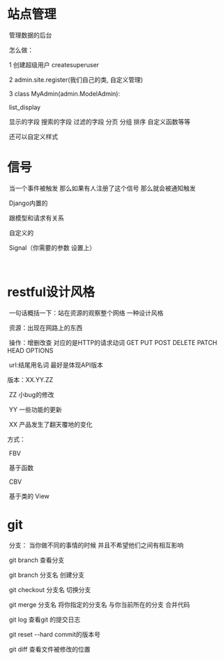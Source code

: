 # 站点管理

​	管理数据的后台

​	怎么做：

​		1 创建超级用户 createsuperuser

​		2 admin.site.register(我们自己的类, 自定义管理)

​		3 class MyAdmin(admin.ModelAdmin):

​			list_display

​			显示的字段 搜索的字段 过滤的字段 分页 分组 排序 自定义函数等等

​		还可以自定义样式

# 信号

​	当一个事件被触发 那么如果有人注册了这个信号 那么就会被通知触发

​	Django内置的

​		跟模型和请求有关系

​	自定义的

​		Signal（你需要的参数 设置上）

​	

# restful设计风格

​	一句话概括一下：站在资源的观察整个网络 一种设计风格

​	资源：出现在网路上的东西

​	操作：增删改查 对应的是HTTP的请求动词 GET PUT POST DELETE PATCH HEAD OPTIONS

​	url:结尾用名词 最好是体现API版本

版本：XX.YY.ZZ

​	ZZ 小bug的修改

​	YY 一些功能的更新

​	XX 产品发生了翻天覆地的变化

方式：

​	FBV

​		基于函数

​	CBV

​		基于类的 View

# git

​	分支： 当你做不同的事情的时候 并且不希望他们之间有相互影响

​		git branch 查看分支

​		git branch 分支名  创建分支

​		git checkout 分支名 切换分支

​		git merge 分支名  将你指定的分支名 与你当前所在的分支 合并代码

​		git log 查看git  的提交日志

​		git reset --hard commit的版本号

​		git diff 查看文件被修改的位置

 